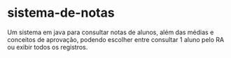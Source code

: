# sistema-de-notas
Um sistema em java para consultar notas de alunos, além das médias e conceitos de aprovação, podendo escolher entre consultar 1 aluno pelo RA ou exibir todos os registros.
